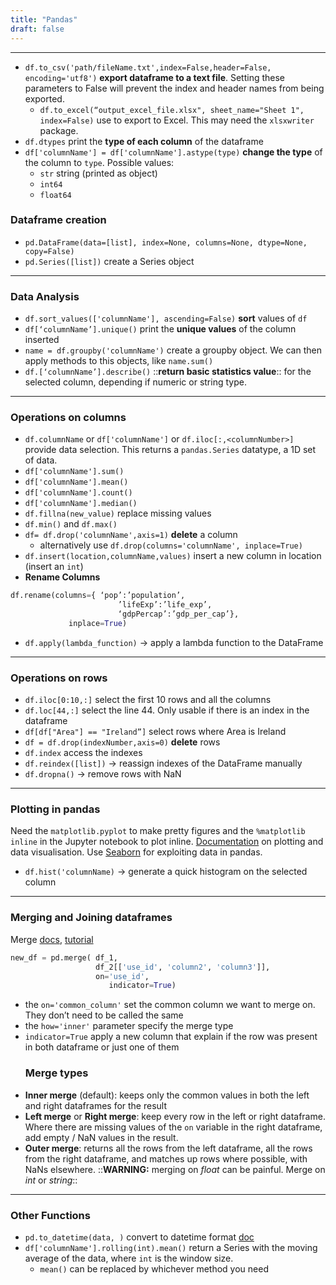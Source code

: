 ```yaml
---
title: "Pandas"
draft: false
---
```


* * *

-   `df.to_csv('path/fileName.txt',index=False,header=False, encoding='utf8')` **export dataframe to a text file**. Setting these parameters to False will prevent the index and header names from being exported.
    -   `df.to_excel(“output_excel_file.xlsx", sheet_name="Sheet 1", index=False)` use to export to Excel. This may need the `xlsxwriter` package.
-   `df.dtypes` print the **type of each column** of the dataframe
-   `df['columnName'] = df['columnName'].astype(type)` **change the type** of the column to `type`. Possible values:
    -   `str` string (printed as object)
    -   `int64`
    -   `float64`

### Dataframe creation

-   `pd.DataFrame(data=[list], index=None, columns=None, dtype=None, copy=False)`
-   `pd.Series([list])` create a Series object

* * *

### Data Analysis

-   `df.sort_values(['columnName'], ascending=False)` **sort** values of `df`
-   `df[‘columnName’].unique()` print the **unique values** of the column inserted
-   `name = df.groupby('columnName')` create a groupby object. We can then apply methods to this objects, like `name.sum()`
-   `df.[‘columnName’].describe()` ::**return basic statistics value**:: for the selected column, depending if numeric or string type.

* * *

### Operations on columns

-   `df.columnName` or `df['columnName']` or `df.iloc[:,<columnNumber>]` provide data selection. This returns a `pandas.Series` datatype, a 1D set of data.
-   `df['columnName'].sum()`
-   `df['columnName'].mean()`
-   `df['columnName'].count()`
-   `df['columnName'].median()`
-   `df.fillna(new_value)` replace missing values
-   `df.min()` and `df.max()`
-   `df= df.drop('columnName',axis=1)` **delete** a column
    -   alternatively use `df.drop(columns='columnName', inplace=True)`
-   `df.insert(location,columnName,values)` insert a new column in location (insert an `int`)
-   **Rename Columns**

```py
df.rename(columns={	‘pop’:’population’,
						’lifeExp’:’life_exp’,
						‘gdpPercap’:’gdp_per_cap’},
			 inplace=True)
```

-   `df.apply(lambda_function)` -> apply a lambda function to the DataFrame

* * *

### Operations on rows

-   `df.iloc[0:10,:]` select the first 10 rows and all the columns
-   `df.loc[44,:]` select the line 44. Only usable if there is an index in the dataframe
-   `df[df["Area"] == "Ireland”]` select rows where Area is Ireland
-   `df = df.drop(indexNumber,axis=0)` **delete** rows
-   `df.index` access the indexes
-   `df.reindex([list])` -> reassign indexes of the DataFrame manually
-   `df.dropna()` -> remove rows with NaN

* * *

### Plotting in pandas

Need the `matplotlib.pyplot` to make pretty figures and the `%matplotlib inline` in the Jupyter notebook to plot inline.
[Documentation](https://pandas.pydata.org/pandas-docs/stable/visualization.html) on plotting and data visualisation.
Use [Seaborn](bear://x-callback-url/open-note?id=B3615AA5-90D0-4F7B-A551-07F0BD80BA19-1982-000011D7C3A66189)  for exploiting data in pandas.

-   `df.hist('columnName)` -> generate a quick histogram on the selected column

* * *

### Merging and Joining dataframes

Merge [docs](http://pandas.pydata.org/pandas-docs/stable/generated/pandas.DataFrame.merge.html), [tutorial](https://www.shanelynn.ie/merge-join-dataframes-python-pandas-index-1/)

```py
new_df = pd.merge( df_1,
                   df_2[['use_id', 'column2', 'column3']],
                   on='use_id',
					  indicator=True)
```

-   the `on='common_column'` set the common column we want to merge on. They don’t need to be called the same
-   the `how='inner'` parameter specify the merge type
-   `indicator=True` apply a new column that explain if the row was present in both dataframe or just one of them
    ### Merge types
-   **Inner merge** (default): keeps only the common values in both the left and right dataframes for the result
-   **Left merge** or **Right merge**: keep every row in the left or right dataframe. Where there are missing values of the `on` variable in the right dataframe, add empty / NaN values in the result.
-   **Outer merge**: returns all the rows from the left dataframe, all the rows from the right dataframe, and matches up rows where possible, with NaNs elsewhere.
    ::**WARNING:** merging on _float_ can be painful. Merge on _int_ or _string_::

* * *

### Other Functions

-   `pd.to_datetime(data, )` convert to datetime format [doc](https://pandas.pydata.org/pandas-docs/stable/generated/pandas.to_datetime.html)
-   `df['columnName'].rolling(int).mean()` return a Series with the moving average of the data, where `int` is the window size.
    -   `mean()` can be replaced by whichever method you need
